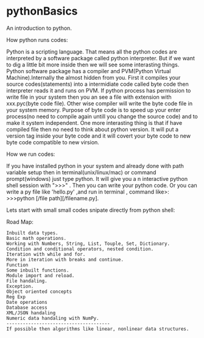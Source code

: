 # pythonBasics
An introduction to python.

How python runs codes:

   Python is a scripting language. That means all the python codes are interpreted by a software package called python interpreter. But if we want   to dig a little bit more inside then we will see some interasting things. Python software package has a compiler and PVM(Python Virtual Machine).Internally the almost hidden from you. First it compiles your  source codes(statements) into a intermidiate code called byte code then interpreter reads it and runs on PVM. If python process has permission to write file in your system then you an see a file with extension with xxx.pyc(byte code file).  Other wise compiler will write the byte code file in your system memory. Purpose of byte code is to speed up your enter process(no need to compile again untill you change the source code) and to make it system independent.
   One more interasting thing is that if have compiled file then no need to think about python version. It will put a version tag inside your byte code and it will covert your byte code to new byte code compatible to new virsion.
   
How we run codes:

  If you have installed python in your system and already done with path variable setup then in terminal(unix/linux/mac) or command prompt(windows) just type python. It will give you a n interactive python shell session with ">>>" . Then you can write your python code. Or you can write a py file like 'hello.py' ,and run  in terminal , command like>: >>>python  [/file path][/filename.py].
  
Lets start with small small codes snipate directly from python shell:

  Road Map: 

    Inbuilt data types.
    Basic math operations.
    Working with Numbers, String, List, Touple, Set, Dictionary.
    Condition and conditional operators, nested condition.
    Iteration with while and for.
    More in iteration with breaks and continue.
    Function
    Some inbuilt functions.
    Module import and reload.
    File handaling.
    Exception.
    Object oriented concepts
    Reg Exp
    Date operations
    Database access
    XML/JSON handaling
    Numeric data handaling with NumPy.
    --------------------------------------
    If possible then algorithms like linear, nonlinear data structures.
    
    
    
      

